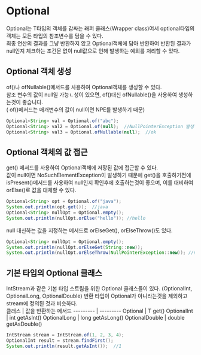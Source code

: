 # Optional
Optional<T>는  T타입의 객체를 감싸는 래퍼 클래스(Wrapper class)여서 optional타입의 객체는 모든 타입의 참조변수를 담을 수 있다.  
최종 연산의 결과를 그냥 반환하지 않고 Optional객체에 담아 반환하여 반환된 결과가 null인지 체크하는 조건문 없이 null값으로 인해 발생하는 예외를 처리할 수 있다.

## Optional 객체 생성
of()나 ofNullable()메서드를 사용하여 Optional객체를 생성할 수 있다.  
참조 변수의 값이 null일 가능ㄴ성이 있으면, of()대신 ofNullable()을 사용하여 생성하는것이 좋습니다.  
( of()메서드는 매개변수의 값이 null이면 NPE를 발생하기 때문)

~~~ java
Optional<String> val = Optional.of("abc");
Optional<String> val2 = Optional.of(null);  //NullPointerException 발생
Optional<String> val3 = Optional.ofNullable(null);  //ok
~~~

## Optional 객체의 값 접근
get() 메서드를 사용하여 Optional객체에 저장된 값에 접근할 수 있다.  
값이 null이면 NoSuchElementException이 발생하기 때문에 get()을 호출하기전에 isPresent()메서드를 사용하여 null인지 확인후에 호출하는것이 좋으며, 이를 대비하여 orElse()로 값을 대체할 수 있다.  
~~~ java
Optional<String> opt = Optional.of("java");
System.out.println(opt.get());  //java
Optional<String> nullOpt = Optional.empty();
System.out.println(nullOpt.orElse("hello")); //hello
~~~

null 대신하는 값을 지정하는 메서드로 orElseGet(), orElseThrow()도 있다.
~~~ java
Optional<String> nullOpt = Optional.empty();
System.out.println(nullOpt.orElseGet(String::new));
System.out.println(nullOpt.orElseThrow(NullPointerException::new)); //null이면 예외 발생
~~~

## 기본 타입의 Optional 클래스
IntStream과 같은 기본 타입 스트림을 위한 Optional 클래스들이 있다. (OptionalInt, OptionalLong, OptionalDouble)
반환 타입이 Optional<T>가 아니라는것을 제외하고 stream에 정의된 것과 비슷하다.  
클래스 | 값을 반환하는 메서드
--------- | ---------
Optional<T> | T get()
OptionalInt | int getAsInt()
OptionalLong | long getAsLong()
OptionalDouble | double getAsDouble()

~~~ java
IntStream stream = IntStream.of(1, 2, 3, 4);
OptionalInt result = stream.findFirst();
System.out.println(result.getAsInt());  //1
~~~

